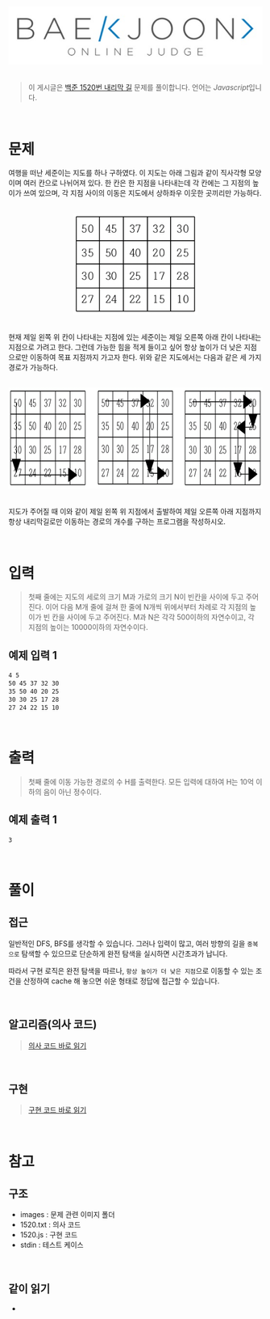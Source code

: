 <div align='center'>

<img src='../../../images/boj.jpg' width='600'/>

</div>

<br>

> 이 게시글은 [백준 1520번 내리막 길](https://www.acmicpc.net/problem/1520) 문제를 풀이합니다. 언어는 *Javascript*입니다.

<br>

# 문제
여행을 떠난 세준이는 지도를 하나 구하였다. 이 지도는 아래 그림과 같이 직사각형 모양이며 여러 칸으로 나뉘어져 있다. 한 칸은 한 지점을 나타내는데 각 칸에는 그 지점의 높이가 쓰여 있으며, 각 지점 사이의 이동은 지도에서 상하좌우 이웃한 곳끼리만 가능하다.

<br>

<div align='center'>

<img src='./images/1.png' height='200'/>

</div>

<br>

현재 제일 왼쪽 위 칸이 나타내는 지점에 있는 세준이는 제일 오른쪽 아래 칸이 나타내는 지점으로 가려고 한다. 그런데 가능한 힘을 적게 들이고 싶어 항상 높이가 더 낮은 지점으로만 이동하여 목표 지점까지 가고자 한다. 위와 같은 지도에서는 다음과 같은 세 가지 경로가 가능하다.

<br>

<div align='center'>

<img src='./images/2.png' height='200'/>

</div>

<br>

지도가 주어질 때 이와 같이 제일 왼쪽 위 지점에서 출발하여 제일 오른쪽 아래 지점까지 항상 내리막길로만 이동하는 경로의 개수를 구하는 프로그램을 작성하시오.

<br>

# 입력
> 첫째 줄에는 지도의 세로의 크기 M과 가로의 크기 N이 빈칸을 사이에 두고 주어진다. 이어 다음 M개 줄에 걸쳐 한 줄에 N개씩 위에서부터 차례로 각 지점의 높이가 빈 칸을 사이에 두고 주어진다. M과 N은 각각 500이하의 자연수이고, 각 지점의 높이는 10000이하의 자연수이다.

## 예제 입력 1

```
4 5
50 45 37 32 30
35 50 40 20 25
30 30 25 17 28
27 24 22 15 10
```

<br>

# 출력
> 첫째 줄에 이동 가능한 경로의 수 H를 출력한다. 모든 입력에 대하여 H는 10억 이하의 음이 아닌 정수이다.

## 예제 출력 1

```
3
```

<br>

# 풀이
## 접근
일반적인 DFS, BFS를 생각할 수 있습니다. 그러나 입력이 많고, 여러 방향의 길을 `중복으로` 탐색할 수 있으므로 단순하게 완전 탐색을 실시하면 시간초과가 납니다.

따라서 구현 로직은 완전 탐색을 따르나, `항상 높이가 더 낮은 지점`으로 이동할 수 있는 조건을 산정하여 cache 해 놓으면 쉬운 형태로 정답에 접근할 수 있습니다.

<br>

## 알고리즘(의사 코드)
> [의사 코드 바로 읽기](./1520.txt)

<br>

## 구현
> [구현 코드 바로 읽기](./1520.js)

<br>

# 참고
## 구조
- images : 문제 관련 이미지 폴더
- 1520.txt : 의사 코드
- 1520.js : 구현 코드
- stdin : 테스트 케이스

<br>

## 같이 읽기
- []()

<br>


